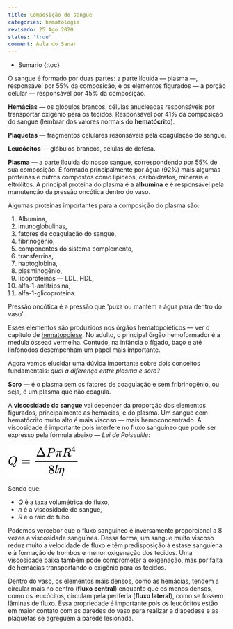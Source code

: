 ```yaml
---
title: Composição do sangue
categories: hematologia
revisado: 25 Ago 2020
status: 'true'
comment: Aula do Sanar
---
```


* Sumário
{:toc}

O sangue é formado por duas partes: a parte líquida — plasma —,  responsável por 55% da composição, e os elementos figurados — a porção celular — responsável por 45% da composição.

**Hemácias** — os glóbulos brancos, células anucleadas responsáveis por transportar oxigênio para os tecidos. Responsável por 41% da composição do sangue (lembrar dos valores normais do **hematócrito**).

**Plaquetas** — fragmentos celulares resonsáveis pela coagulação do sangue.

**Leucócitos** — glóbulos brancos, células de defesa.

**Plasma** — a parte líquida do nosso sangue, correspondendo por 55% de sua composição. É formado principalmente por água (92%) mais algumas proteínas e outros compostos como lipídeos, carboidratos, minerais e eltrólitos. A principal proteína do plasma é a **albumina** e é responsável pela manutenção da pressão oncótica dentro do vaso.

Algumas proteínas importantes para a composição do plasma são:

1. Albumina,
2. imunoglobulinas,
3. fatores de coagulação do sangue,
4. fibrinogênio,
5. componentes do sistema complemento,
6. transferrina,
7. haptoglobina,
8. plasminogênio,
9. lipoproteínas — LDL, HDL,
10. alfa-1-antitripsina,
11. alfa-1-glicoproteína.

<span class='alert'>
Pressão oncótica é a pressão que 'puxa ou mantém a água para dentro do vaso'.
</span>

Esses elementos são produzidos nos órgãos hematopoiéticos — ver o capitulo de [hematopoiese](/hematologia/hematopoiese). No adulto, o principal órgão hemoformador é a medula óssead vermelha. Contudo, na infância o fígado, baço e até linfonodos desempenham um papel mais importante.

Agora vamos elucidar uma dúvida importante sobre dois conceitos fundamentais: *qual a diferença entre plasma e soro?*

**Soro** — é o plasma sem os fatores de coagulação e sem fribrinogênio, ou seja, é um plasma que não coagula.

A **viscosidade do sangue** vai depender da proporção dos elementos figurados, principalmente as hemácias, e do plasma. Um sangue com hematócrito muito alto é mais viscoso — mais hemoconcentrado. A viscosidade é importante pois interfere no fluxo sanguíneo que pode ser expresso pela fórmula abaixo — *Lei de Poiseuille*:

![Fluxo do sangue](/assets/hematologia/fluxo.svg)

Sendo que:

* *Q* é a taxa volumétrica do fluxo,
* *n* é a viscosidade do sangue,
* *R* é o raio do tubo.

Podemos vercebor que o fluxo sanguíneo é inversamente proporcional a 8 vezes a viscosidade sanguínea. Dessa forma, um sangue muito viscoso reduz muito a velocidade de fluxo e têm predisposição à estase sanguíena e à formação de trombos e menor oxigenação dos tecidos. Uma viscosidade baixa também pode comprometer a oxigenação, mas por falta de hemácias transportando o oxigênio para os tecidos.

Dentro do vaso, os elementos mais densos, como as hemácias, tendem a circular mais no centro (**fluxo central**) enquanto que os menos densos, como os leucócitos, circulam pela periferia (**fluxo lateral**), como se fossem lâminas de fluxo. Essa propriedade é importante pois os leucócitos estão em maior contato com as paredes do vaso para realizar a diapedese e as plaquetas se agreguem à parede lesionada.

